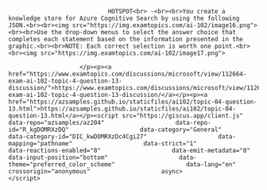 <p class="card-text">
							
								HOTSPOT<br> -<br><br>You create a knowledge store for Azure Cognitive Search by using the following JSON.<br><br><img src="https://img.examtopics.com/ai-102/image16.png"><br><br>Use the drop-down menus to select the answer choice that completes each statement based on the information presented in the graphic.<br><br>NOTE: Each correct selection is worth one point.<br><br><img src="https://img.examtopics.com/ai-102/image17.png">
							
						</p><p><a href="https://www.examtopics.com/discussions/microsoft/view/112664-exam-ai-102-topic-4-question-13-discussion/">https://www.examtopics.com/discussions/microsoft/view/112664-exam-ai-102-topic-4-question-13-discussion/</a></p><p><a href="https://azsamples.github.io/staticfiles/ai102/topic-04-question-13.html">https://azsamples.github.io/staticfiles/ai102/topic-04-question-13.html</a></p><script src="https://giscus.app/client.js"                    data-repo="azsamples/az204"                    data-repo-id="R_kgDOMRXzDQ"                    data-category="General"                    data-category-id="DIC_kwDOMRXzDc4Cgi27"                    data-mapping="pathname"                    data-strict="1"                    data-reactions-enabled="0"                    data-emit-metadata="0"                    data-input-position="bottom"                    data-theme="preferred_color_scheme"                    data-lang="en"                    crossorigin="anonymous"                    async>                    </script>